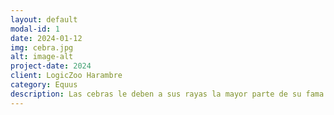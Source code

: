 ```yaml
---
layout: default
modal-id: 1
date: 2024-01-12
img: cebra.jpg
alt: image-alt
project-date: 2024
client: LogicZoo Harambre
category: Equus
description: Las cebras le deben a sus rayas la mayor parte de su fama. Son animales robustos, de forma similar a la del caballo, es por ello que a través de los años se le ha intentado domesticar, pero la naturaleza de las cebras es distinta a la de los caballos y la domesticación ha sido prácticamente imposible. Las cebras están dotadas de una excelente visión, pues sus ojos, localizados en cada lado de la cabeza, les otorgan un amplio campo de visión. Sus orejas son redondas y pueden moverlas hacia cualquier dirección, así que su oído es también excelente.
---
```

